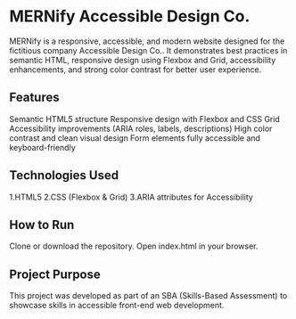# MERNify Accessible Design Co.

MERNify is a responsive, accessible, and modern website designed for the fictitious company Accessible Design Co..
It demonstrates best practices in semantic HTML, responsive design using Flexbox and Grid, accessibility enhancements, and strong color contrast for better user experience.

## Features
Semantic HTML5 structure
Responsive design with Flexbox and CSS Grid
Accessibility improvements (ARIA roles, labels, descriptions)
High color contrast and clean visual design
Form elements fully accessible and keyboard-friendly

## Technologies Used
1.HTML5
2.CSS (Flexbox & Grid)
3.ARIA attributes for Accessibility

## How to Run
Clone or download the repository.
Open index.html in your browser.

## Project Purpose
This project was developed as part of an SBA (Skills-Based Assessment) to showcase skills in accessible front-end web development.

